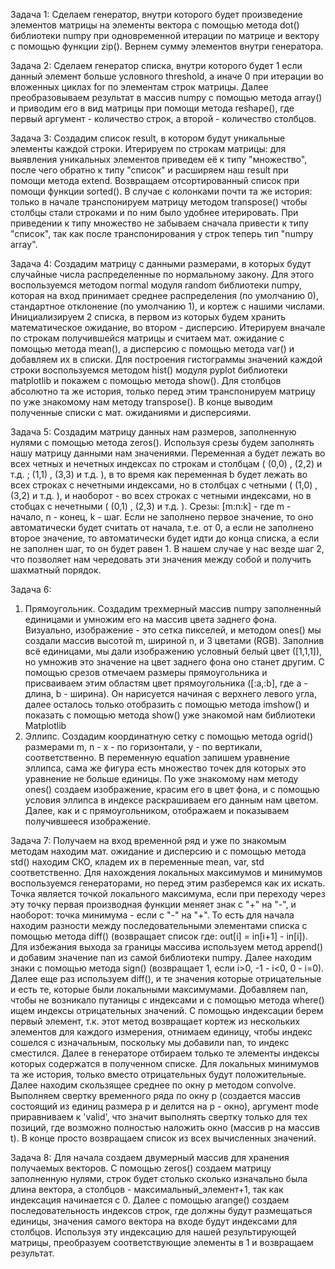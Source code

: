 Задача 1: Сделаем генератор, внутри которого будет произведение элементов матрицы на элементы вектора с помощью метода dot() библиотеки numpy при одновременной итерации по матрице и вектору с помощью функции zip(). Вернем сумму элементов внутри генератора.

Задача 2: Сделаем генератор списка, внутри которого будет 1 если данный элемент больше условного threshold, а иначе 0 при итерации во вложенных циклах for по элементам строк матрицы. Далее преобразовываем результат в массив numpy с помощью метода array() и приводим его в вид матрицы при помощи метода reshape(), где первый аргумент - количество строк, а второй - количество столбцов.

Задача 3: Создадим список result, в котором будут уникальные элементы каждой строки. Итерируем по строкам матрицы: для выявления уникальных элементов приведем её к типу "множество", после чего обратно к типу "список" и расширяем наш result при помощи метода extend. Возвращаем отсортированный список при помощи функции sorted(). В случае с колонками почти та же история: только в начале транспонируем матрицу методом transpose() чтобы столбцы стали строками и по ним было удобнее итерировать. При приведении к типу множество не забываем сначала привести к типу "список", так как после транспонирования у строк теперь тип "numpy array".

Задача 4: Создадим матрицу с данными размерами, в которых будут случайные числа распределенные по нормальному закону. Для этого воспользуемся методом normal модуля random библиотеки numpy, которая на вход принимает среднее распределения (по умолчанию 0), стандартное отклонение (по умолчанию 1), и кортеж с нашими числами. Инициализируем 2 списка, в первом из которых будем хранить математическое ожидание, во втором - дисперсию. Итерируем вначале по строкам получившейся матрицы и считаем мат. ожидание с помощью метода mean(), а дисперсию с помощью метода var() и добавляем их в списки. Для построения гистограммы значений каждой строки воспользуемся методом hist() модуля pyplot библиотеки matplotlib и покажем с помощью метода show(). Для столбцов абсолютно та же история, только перед этим транспонируем матрицу по уже знакомому нам методу transpose(). В конце выводим полученные списки с мат. ожиданиями и дисперсиями.

Задача 5: Создадим матрицу данных нам размеров, заполненную нулями с помощью метода zeros(). Используя срезы будем заполнять нашу матрицу данными нам значениями. Переменная a будет лежать во всех четных и нечетных индексах по строкам и столбцам ( (0,0) , (2,2) и т.д. ; (1,1) , (3,3) и т.д. ), в то время как переменная b будет лежать во всех строках с нечетными индексами, но в столбцах с четными ( (1,0) , (3,2) и т.д. ), и наоборот - во всех строках с четными индексами, но в стобцах с нечетными ( (0,1) , (2,3) и т.д. ). Срезы: [m:n:k] - где m - начало, n - конец, k - шаг. Если не заполнено первое значение, то оно автоматически будет считать от начала, т.е. от 0, а если не заполнено второе значение, то автоматически будет идти до конца списка, а если не заполнен шаг, то он будет равен 1. В нашем случае у нас везде шаг 2, что позволяет нам чередовать эти значения между собой и получить шахматный порядок.

Задача 6: 
1) Прямоугольник. Создадим трехмерный массив numpy заполненный единицами и умножим его на массив цвета заднего фона. Визуально, изображение - это сетка пикселей, и методом ones() мы создали массив высотой m, шириной n, и 3 цветами (RGB). Заполнив всё единицами, мы дали изображению условный белый цвет ([1,1,1]), но умножив это значение на цвет заднего фона оно станет другим. С помощью срезов отмечаем размеры прямоугольника и присваиваем этим областям цвет прямоугольника ([:a,:b], где a - длина, b - ширина). Он нарисуется начиная с верхнего левого угла, далее осталось только отобразить с помощью метода imshow() и показать с помощью метода show() уже знакомой нам библиотеки Matplotlib
2) Эллипс. Создадим координатную сетку с помощью метода ogrid() размерами m, n - x - по горизонтали, y - по вертикали, соответственно. В переменную equation запишем уравнение эллипса, сама же фигура есть множество точек для которых это уравнение не больше единицы. По уже знакомому нам методу ones() создаем изображение, красим его в цвет фона, и с помощью условия эллипса в индексе раскрашиваем его данным нам цветом. Далее, как и с прямоугольником, отображаем и показываем получившееся изображение.

Задача 7: Получаем на вход временной ряд и уже по знакомым методам находим мат. ожидание и дисперсию и с помощью метода std() находим СКО, кладем их в переменные mean, var, std соответственно. Для нахождения локальных максимумов и минимумов воспользуемся генераторами, но перед этим разберемся как их искать. Точка является точкой локального максимума, если при переходу через эту точку первая производная функции меняет знак с "+" на "-", и наоборот: точка минимума - если с "-" на "+". То есть для начала находим разности между последовательными элементами списка с помощью метода diff() (возвращает список где: out[i] = in[i+1] - in[i]). Для избежания выхода за границы массива используем метод append() и добавим значение nan из самой библиотеки numpy. Далее находим знаки с помощью метода sign() (возвращает 1, если i>0, -1 - i<0, 0 - i=0). Далее еще раз используем diff(), и те значения которые отрицательные и есть те, которые были локальными максимумами. Добавляем nan, чтобы не возникало путаницы с индексами и с помощью метода where() ищем индексы отрицательных значений. С помощью индексации берем первый элемент, т.к. этот метод возвращает кортеж из нескольких элементов для каждого измерения, отнимаем единицу, чтобы индекс сошелся с изначальным, поскольку мы добавили nan, то индекс сместился. Далее в генераторе отбираем только те элементы индексы которых содержатся в полученном списке. Для локальных минимумов та же история, только вместо отрицательных будут положительные. Далее находим скользящее среднее по окну p методом convolve. Выполняем свертку временного ряда по окну p (создается массив состоящий из единиц размера р и делится на р - окно), аргумент mode приравниваем к 'valid', что значит выполнять свертку только для тех позиций, где возможно полностью наложить окно (массив р на массив t). В конце просто возвращаем список из всех вычисленных значений.

Задача 8: Для начала создаем двумерный массив для хранения получаемых векторов. С помощью zeros() создаем матрицу заполненную нулями, строк будет столько сколько изначально была длина вектора, а столбцов - максимальный_элемент+1, так как индексация начинается с 0. Далее с помощью arange() создаем последовательность индексов строк, где должны будут размещаться единицы, значения самого вектора на входе будут индексами для столбцов. Используя эту индексацию для нашей результирующей матрицы, преобразуем соответствующие элементы в 1 и возвращаем результат.
